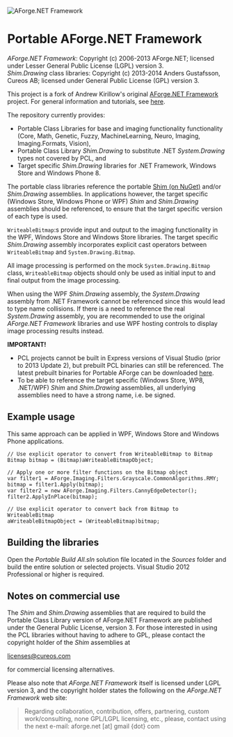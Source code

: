 ![AForge.NET Framework](http://www.aforgenet.com/img/aforgenetf.jpg)

Portable AForge.NET Framework
=============================

*AForge.NET Framework*: Copyright (c) 2006-2013 AForge.NET; licensed under Lesser General Public License (LGPL) version 3.<br/>
*Shim.Drawing* class libraries: Copyright (c) 2013-2014 Anders Gustafsson, Cureos AB; licensed under General Public License (GPL) version 3.

This project is a fork of Andrew Kirillow's original [AForge.NET Framework](https://code.google.com/p/aforge/) project. 
For general information and tutorials, see [here](http://www.aforgenet.com/aforge/framework/).

The repository currently provides:

* Portable Class Libraries for base and imaging functionality functionality (Core, Math, Genetic, Fuzzy, MachineLearning, Neuro, Imaging, Imaging.Formats, Vision), 
* Portable Class Library *Shim.Drawing* to substitute .NET *System.Drawing* types not covered by PCL, and
* Target specific *Shim.Drawing* libraries for .NET Framework, Windows Store and Windows Phone 8.

The portable class libraries reference the portable [Shim (on NuGet)](https://github.com/cureos/shim) and/or *Shim.Drawing* assemblies. In applications however, the target specific (Windows Store, Windows Phone or WPF)
*Shim* and *Shim.Drawing* assemblies should be referenced, to ensure that the target specific version of each type is used.
 
`WriteableBitmap`:s provide input and output to the imaging functionality in the WPF, Windows Store and Windows Store libraries. The target specific *Shim.Drawing* assembly 
incorporates explicit cast operators between `WriteableBitmap` and `System.Drawing.Bitmap`.

All image processing is performed on the mock `System.Drawing.Bitmap` class, `WriteableBitmap` objects should only be used as initial input to and final output from the
image processing.

When using the WPF *Shim.Drawing* assembly, the *System.Drawing* assembly from .NET Framework cannot be referenced since this would lead to type name collisions. If there is a need to reference 
the real *System.Drawing* assembly, you are recommended to use the original *AForge.NET Framework* libraries and use WPF hosting controls to display image processing results instead.

**IMPORTANT!**<br />
* PCL projects cannot be built in Express versions of Visual Studio (prior to 2013 Update 2), but prebuilt PCL binaries can still be referenced. The latest prebuilt binaries for Portable AForge 
can be downloaded [here](https://github.com/cureos/aforge/releases/tag/v2.2.5.4).
* To be able to reference the target specific (Windows Store, WP8, .NET/WPF) *Shim* and *Shim.Drawing* assemblies, all underlying assemblies need to have a strong name, i.e. be signed. 

Example usage
-------------

This same approach can be applied in WPF, Windows Store and Windows Phone applications.

    // Use explicit operator to convert from WriteableBitmap to Bitmap
    Bitmap bitmap = (Bitmap)aWriteableBitmapObject;

    // Apply one or more filter functions on the Bitmap object
    var filter1 = AForge.Imaging.Filters.Grayscale.CommonAlgorithms.RMY;
    bitmap = filter1.Apply(bitmap);
    var filter2 = new AForge.Imaging.Filters.CannyEdgeDetector();
    filter2.ApplyInPlace(bitmap);

    // Use explicit operator to convert back from Bitmap to WriteableBitmap
    aWriteableBitmapObject = (WriteableBitmap)bitmap;

Building the libraries
----------------------

Open the *Portable Build All.sln* solution file located in the *Sources* folder and build the entire solution or selected projects. Visual Studio 2012 Professional or higher is required.

Notes on commercial use
-----------------------

The *Shim* and *Shim.Drawing* assemblies that are required to build the Portable Class Library version of AForge.NET Framework are published under the General Public License, version 3.
For those interested in using the PCL libraries without having to adhere to GPL, please contact the copyright holder of the *Shim* assemblies at

licenses@cureos.com

for commercial licensing alternatives.

Please also note that *AForge.NET Framework* itself is licensed under LGPL version 3, and the copyright holder states the following on the *AForge.NET Framework* web site:

> Regarding collaboration, contribution, offers, partnering, custom work/consulting, none GPL/LGPL licensing, etc., please, contact using the next e-mail:
aforge.net [at] gmail {dot} com
